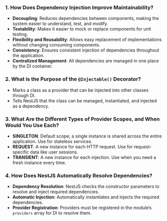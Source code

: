 ### 1. **How Does Dependency Injection Improve Maintainability?**
   - **Decoupling**: Reduces dependencies between components, making the system easier to understand, test, and modify.
   - **Testability**: Makes it easier to mock or replace components for unit testing.
   - **Flexibility and Reusability**: Allows easy replacement of implementations without changing consuming components.
   - **Consistency**: Ensures consistent injection of dependencies throughout the application.
   - **Centralized Management**: All dependencies are managed in one place by the DI container.

### 2. **What is the Purpose of the `@Injectable()` Decorator?**
   - Marks a class as a provider that can be injected into other classes through DI.
   - Tells NestJS that the class can be managed, instantiated, and injected as a dependency.

### 3. **What Are the Different Types of Provider Scopes, and When Would You Use Each?**
   - **SINGLETON**: Default scope; a single instance is shared across the entire application. Use for stateless services.
   - **REQUEST**: A new instance for each HTTP request. Use for request-specific data like user sessions.
   - **TRANSIENT**: A new instance for each injection. Use when you need a fresh instance every time.

### 4. **How Does NestJS Automatically Resolve Dependencies?**
   - **Dependency Resolution**: NestJS checks the constructor parameters to resolve and inject required dependencies.
   - **Automatic Injection**: Automatically instantiates and injects the required dependencies.
   - **Provider Registration**: Providers must be registered in the module’s `providers` array for DI to resolve them.
